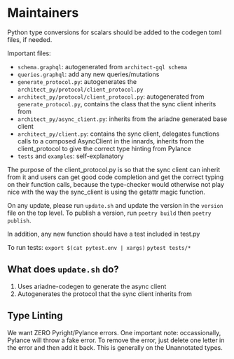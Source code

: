 # Maintainers

Python type conversions for scalars should be added to the codegen toml files, if needed.

Important files:
- `schema.graphql`: autogenerated from `architect-gql schema`
- `queries.graphql`: add any new queries/mutations
- `generate_protocol.py`: autogenerates the `architect_py/protocol/client_protocol.py`
- `architect_py/protocol/client_protocol.py`: autogenerated from `generate_protocol.py`, contains the class that the sync client inherits from
- `architect_py/async_client.py`: inherits from the ariadne generated base client
- `architect_py/client.py`: contains the sync client, delegates functions calls to a composed AsyncClient in the innards, inherits from the client_protocol to give the correct type hinting from Pylance
- `tests` and `examples`: self-explanatory

The purpose of the client_protocol.py is so that the sync client can inherit from it and users can get good code completion and get the correct typing on their function calls, because
the type-checker would otherwise not play nice with the way the sync_client is using the getattr magic function.

On any update, please run `update.sh` and update the version in the `version` file on the top level.
To publish a version, run `poetry build` then `poetry publish`.


In addition, any new function should have a test included in test.py

To run tests:
`export $(cat pytest.env | xargs)`
`pytest tests/*`

## What does `update.sh` do?

1. Uses ariadne-codegen to generate the async client
2. Autogenerates the protocol that the sync client inherits from


## Type Linting

We want ZERO Pyright/Pylance errors.
One important note: occassionally, Pylance will throw a fake error. To remove the error, just delete one letter in the error and then add it back.
This is generally on the Unannotated types.